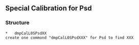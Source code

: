
##   Special Calibration for Psd

###  Structure

    *   dmpCalL0SPsdXX
    create one commond "dmpCalL0SPsdXXX" for Psd to find XXX
